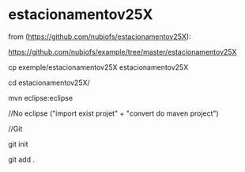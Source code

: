 # estacionamentov25X

from (https://github.com/nubiofs/estacionamentov25X):

https://github.com/nubiofs/example/tree/master/estacionamentov25X

cp exemple/estacionamentov25X estacionamentov25X

cd estacionamentov25X/

mvn eclipse:eclipse

//No eclipse ("import exist projet" + "convert do maven project")

//Git

git init

git add .

